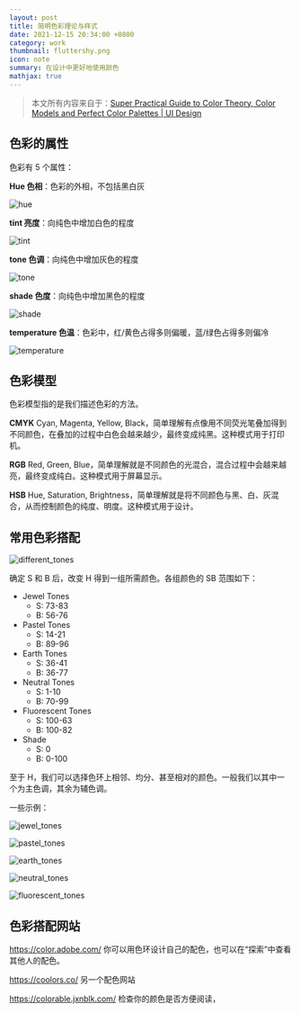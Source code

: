 ```yaml
---
layout: post
title: 简明色彩理论与样式
date: 2021-12-15 20:34:00 +0800
category: work
thumbnail: fluttershy.png
icon: note
summary: 在设计中更好地使用颜色
mathjax: true
---
```





<!--more-->

> 本文所有内容来自于：[Super Practical Guide to Color Theory, Color Models and Perfect Color Palettes \| UI Design](https://youtu.be/GyVMoejbGFg)

## 色彩的属性

色彩有 5 个属性：

**Hue 色相**：色彩的外相，不包括黑白灰

![hue](../images/design/color/hue.jpg)

**tint 亮度**：向纯色中增加白色的程度

![tint](../images/design/color/tint.jpg)

**tone 色调**：向纯色中增加灰色的程度

![tone](../images/design/color/tone.jpg)

**shade 色度**：向纯色中增加黑色的程度

![shade](../images/design/color/shade.jpg)

**temperature 色温**：色彩中，红/黄色占得多则偏暖，蓝/绿色占得多则偏冷

![temperature](../images/design/color/temperature.jpg)

## 色彩模型

色彩模型指的是我们描述色彩的方法。

**CMYK** Cyan, Magenta, Yellow, Black，简单理解有点像用不同荧光笔叠加得到不同颜色，在叠加的过程中白色会越来越少，最终变成纯黑。这种模式用于打印机。

**RGB** Red, Green, Blue，简单理解就是不同颜色的光混合，混合过程中会越来越亮，最终变成纯白。这种模式用于屏幕显示。

**HSB** Hue, Saturation, Brightness，简单理解就是将不同颜色与黑、白、灰混合，从而控制颜色的纯度、明度。这种模式用于设计。

## 常用色彩搭配

![different_tones](../images/design/color/different_tones.jpg)

确定 S 和 B 后，改变 H 得到一组所需颜色。各组颜色的 SB 范围如下：

- Jewel Tones
  - S: 73-83
  - B: 56-76
- Pastel Tones
  - S: 14-21
  - B: 89-96
- Earth Tones
  - S: 36-41
  - B: 36-77
- Neutral Tones
  - S: 1-10
  - B: 70-99
- Fluorescent Tones
  - S: 100-63
  - B: 100-82
- Shade
  - S: 0
  - B: 0-100

至于 H，我们可以选择色环上相邻、均分、甚至相对的颜色。一般我们以其中一个为主色调，其余为辅色调。

一些示例：

![jewel_tones](../images/design/color/jewel_tones.jpg)

![pastel_tones](../images/design/color/pastel_tones.jpg)

![earth_tones](../images/design/color/earth_tones.jpg)

![neutral_tones](../images/design/color/neutral_tones.jpg)

![fluorescent_tones](../images/design/color/fluorescent_tones.jpg)

## 色彩搭配网站

<https://color.adobe.com/> 你可以用色环设计自己的配色，也可以在“探索”中查看其他人的配色。

<https://coolors.co/> 另一个配色网站

<https://colorable.jxnblk.com/> 检查你的颜色是否方便阅读，
